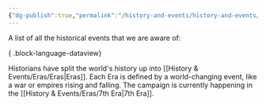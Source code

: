 ```yaml
---
{"dg-publish":true,"permalink":"/history-and-events/history-and-events/","hideInGraph":true,"updated":"2025-08-10T12:52:48.394+01:00"}
---
```


A list of all the historical events that we are aware of:

{ .block-language-dataview}

Historians have split the world's history up into [[History & Events/Eras/Eras\|Eras]]. Each Era is defined by a world-changing event, like a war or empires rising and falling. The campaign is currently happening in the [[History & Events/Eras/7th Era\|7th Era]].